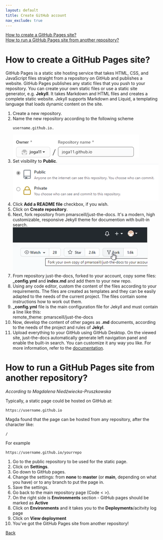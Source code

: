 ```yaml
---
layout: default
title: Create GitHub account
nav_exclude: true
---
```


 [How to create a GitHub Pages site?](#how-to-create-a-github-pages-site)  
 [How to run a GitHub Pages site from another repository?](#how-to-run-a-github-pages-site-from-another-repository)


# How to create a GitHub Pages site?
GitHub Pages is a static site hosting service that takes HTML, CSS, and JavaScript files straight from a repository on GitHub and publishes a website. GitHub Pages publishes any static files that you push to your repository. You can create your own static files or use a static site generator, e.g. **Jekyll**. It takes Markdown and HTML files and creates a complete static website. Jekyll supports Markdown and Liquid, a templating language that loads dynamic content on the site.

1. Create a new repository.
2. Name the new repository according to the following scheme  
   ```
   username.github.io.  
   ```
   ![Image](/github_pages_1.png "github_pages_1")  
3. Set visibility to **Public**.  
   ![Image](/github_pages_2.png "github_pages_2")  
4. Click **Add a README file** checkbox, if you wish.
5. Click on **Create repository**.
6. Next, fork repository from pmarsceill/just-the-docs. It's a modern, high customizable, responsive Jekyll theme for documention with built-in search.  
   ![Image](/github_pages_3.png "github_pages_3")  
7. From repository just-the-docs, forked to your account, copy some files: **_config.yml** and **index.md** and add them to your new repo.
8. Using any code editor, custom the content of the files according to your requirements. The files are created as templates and they can be easily adapted to the needs of the current project. The files contain some instructions how to work out them.
9. **_config.yml** file is the main configuration file for Jekyll and must contain a line like this:  
remote_theme: pmarsceill/just-the-docs
10. Now, develop the content of other pages as **.md** documents, according to the needs of the project and rules of **Jekyl**.
11. Upload everything to your GitHub using GitHub Desktop. On the viewed site, just-the-docs automatically generate left navigation panel and enable the built-in search. You can customize it any way you like. For more information, refer to the [documentation](https://docs.github.com/en/github/working-with-github-pages).


# How to run a GitHub Pages site from another repository?  
*According to Magdalena Niedźwiecka-Pruszkowska*


Typically, a static page could be hosted on GitHub at:

```
https://username.github.io
```

Magda found that the page can be hosted from any repository, after the character like:
```
/
```
For example 
```
https://username.github.io/yourrepo
```

1. Go to the public repository to be used for the static page.
2. Click on **Settings**.
3. Go down to GitHub pages.
4. Change the settings: from **none** to **master** (or **main**, depending on what you have) or to any branch to put the page in.
5. Save the settings.
6. Go back to the main repository page (Code < >).
7. On the right side is **Environments** section - GitHub pages should be marked as **Active**
8. Click on **Environments** and it takes you to the **Deployments**/acitvity log page
9.  Click on **View deployment**
10. You've got the GitHub Pages site from another repository!

[Back](./git_github_and_github_desktop.md)